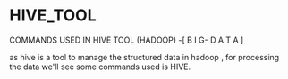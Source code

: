 # HIVE_TOOL
COMMANDS USED IN HIVE TOOL (HADOOP) -[ B I G- D A T A ]

as hive is a tool to manage the structured data in hadoop , for processing the data we'll see some commands used is HIVE.
